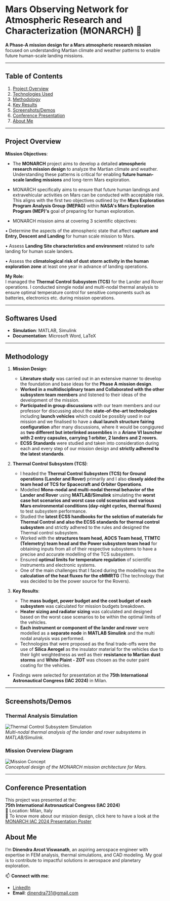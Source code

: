 # Mars Observing Network for Atmospheric Research and Characterization (MONARCH) 🚀  

**A Phase-A mission design for a Mars atmospheric research mission** focused on understanding Martian climate and weather patterns to enable future human-scale landing missions.  

---

## Table of Contents  
1. [Project Overview](#project-overview)  
2. [Technologies Used](#technologies-used)  
3. [Methodology](#methodology)  
4. [Key Results](#key-results)  
5. [Screenshots/Demos](#screenshotsdemos)  
6. [Conference Presentation](#conference-presentation)   
7. [About Me](#about-me)  

---

## Project Overview  

**Mission Objectives**:  
- The **MONARCH** project aims to develop a detailed **atmospheric research mission design** to analyze the Martian climate and weather. Understanding these patterns is critical for enabling **future human-scale landing missions** and long-term Mars exploration.  
- MONARCH specifically aims to ensure that future human landings and extravehicular activities on Mars can be conducted with acceptable risk. This aligns with the first two objectives outlined by the **Mars Exploration Program Analysis Group (MEPAG)** within **NASA's Mars Exploration Program (MEP)'s** goal of preparing for human exploration.

- MONARCH mission aims at covering 3 scientific objectives:

• Determine the aspects of the atmospheric state that affect **capture and Entry, Descent and Landing** for human scale mission to Mars.

• Assess **Landing Site characteristics and environment** related to safe landing for human scale landers.

• Assess the **climatological risk of dust storm activity in the human exploration zone** at least one year in advance of landing operations.

**My Role**:  
I managed the **Thermal Control Subsystem (TCS)** for the Lander and Rover operations. I conducted sinngle nodal and multi-nodal thermal analysis to ensure optimal temperature control for sensitive components such as batteries, electronics etc. during mission operations.

---

## Softwares Used  

- **Simulation**: MATLAB, Simulink  
- **Documentation**: Microsoft Word, LaTeX  

---

## Methodology  

1. **Mission Design**:  
   - **Literature study** was carried out in an extensive manner to develop the foundation and base ideas for the **Phase A mission design**.
   - **Worked in a multidisciplinary team and Collaborated with the other subsystem team members** and listened to their ideas of the development of the mission.
   - **Participated in group discussions** with our team members and our professor for discussing about the **state-of-the-art technologies** including **launch vehicles** which could be possibly used in our mission and we finalised to have a **dual launch structure fairing configuration** after many discussions, where it would be congigured as **two different but interlinked assemblies** in a **Ariane VI launcher with 2 entry capsules, carrying 1 orbiter, 2 landers and 2 rovers.**
   - **ECSS Standards** were studied and taken into consideration during each and every step of our mission design and **strictly adhered to the latest standards**.

2. **Thermal Control Subsystem (TCS)**:
   - I headed the **Thermal Control Subsystem (TCS) for Ground operations (Lander and Rover)** primarily and I also **closely aided the team head of TCS for Spacecraft and Orbiter Operations**.
   - Modelled **Mono-nodal and multi-nodal thermal behavior of the Lander and Rover** using **MATLAB/Simulink** simulating the **worst case hot scenarios and worst case cold scenarios and various  Mars environmental conditions (day-night cycles, thermal fluxes)** to test subsystem performance.
   - Studied the **latest ECSS handbooks for the selction of materials for Thermal Control and also the ECSS standards for thermal control subsystem** and strictly adhered to the rules and designed the Thermal control subsystem. 
   - Worked with the **structures team head, AOCS Team head, TTMTC (Telemetry) team head and the Power subsystem team head** for obtaining inputs from all of their respective subsystems to have a precise and accurate modelling of the TCS subsystem.
   - Ensured **optimal limits for temperature regulation** of scientific instruments and electronic systems.
   - One of the main challenges that I faced during the modelling was the **calculation of the heat fluxes for the eMMRTG** (The technology that was decided to be the power source for the Rovers). 

4. **Key Results**:  
   - The **mass budget, power budget and the cost budget of each subsystem** was calculated for mission budgets breakdown.
   - **Heater sizing and radiator sizing** was calculated and designed based on the worst case scenarios to be within the optimal limits of the vehicles.
   - **Each instrument or component of the lander and rover** were modelled as a **separate node** in **MATLAB Simulink** and the multi nodal analysis was performed.
   - Technologies that were proposed as the final trade-offs were the use of **Silica Aerogel** as the insulator material for the vehicles due to their light weightedness as well as their **resistance to Martian dust storms** and **White Plaint - ZOT** was chosen as the outer paint coating for the vehicles.    
- Findings were selected for presentation at the **75th International Astronautical Congress (IAC 2024)** in Milan.

---

## Screenshots/Demos  

### Thermal Analysis Simulation  
![Thermal Control Subsystem Simulation](images/thermal_analysis.png)  
*Multi-nodal thermal analysis of the lander and rover subsystems in MATLAB/Simulink.*  

### Mission Overview Diagram  
![Mission Concept](images/mission_overview.png)  
*Conceptual design of the MONARCH mission architecture for Mars.*  

---

## Conference Presentation  

This project was presented at the:  
**75th International Astronautical Congress (IAC 2024)**  
📍 Location: Milan, Italy  
🔗 To know more about our mission design, click here to have a look at the [MONARCH IAC 2024 Presentation Poster](https://iac2024-iaf.ipostersessions.com/default.aspx?s=27-F4-6E-E8-AE-B7-1D-65-F2-80-B8-B8-E2-A9-BA-28)  


## About Me  

I’m **Dinendra Arcot Viswanath**, an aspiring aerospace engineer with expertise in FEM analysis, thermal simulations, and CAD modeling. My goal is to contribute to impactful solutions in aerospace and planetary exploration.  

📫 **Connect with me**:  
- [LinkedIn](https://www.linkedin.com/in/dinendra-av/)  
- **Email**: dinendra731@gmail.com  
